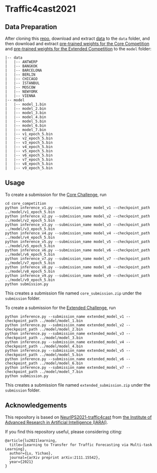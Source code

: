 # Traffic4cast2021

## Data Preparation

After cloning this [repo](git@github.com:YichaoLu/Traffic4cast2021.git), download and extract [data](https://www.iarai.ac.at/traffic4cast/forums/forum/competition/competition-2021/) to the `data` folder, and then download and extract [pre-trained weights for the Core Competition](https://drive.google.com/file/d/1l6ggSXhYZPm7wwspbAboombgE6Y0stLn/view?usp=sharing) and [pre-trained weights for the Extended Competition](https://drive.google.com/file/d/1cDZ4mjyhlgP6dODbbbr1S6IMNFsAfFY-/view?usp=sharing) to the `model` folder:

```
|-- data
|   |-- ANTWERP
|   |-- BANGKOK
|   |-- BARCELONA
|   |-- BERLIN
|   |-- CHICAGO
|   |-- ISTANBUL
|   |-- MOSCOW
|   |-- NEWYORK
|   |-- VIENNA
|-- model
|   |-- model_1.bin
|   |-- model_2.bin
|   |-- model_3.bin
|   |-- model_4.bin
|   |-- model_5.bin
|   |-- model_6.bin
|   |-- model_7.bin
|   |-- v1_epoch_5.bin
|   |-- v2_epoch_5.bin
|   |-- v3_epoch_5.bin
|   |-- v4_epoch_5.bin
|   |-- v5_epoch_5.bin
|   |-- v6_epoch_5.bin
|   |-- v7_epoch_5.bin
|   |-- v8_epoch_5.bin
|   |-- v9_epoch_5.bin
```

## Usage

To create a submission for the [Core Challenge](https://www.iarai.ac.at/traffic4cast/competitions/t4c-2021-core-temporal/?leaderboard), run

```
cd core_competition
python inference_v1.py --submission_name model_v1 --checkpoint_path ../model/v1_epoch_5.bin
python inference_v2.py --submission_name model_v2 --checkpoint_path ../model/v2_epoch_5.bin
python inference_v3.py --submission_name model_v3 --checkpoint_path ../model/v3_epoch_5.bin
python inference_v4.py --submission_name model_v4 --checkpoint_path ../model/v4_epoch_5.bin
python inference_v5.py --submission_name model_v5 --checkpoint_path ../model/v5_epoch_5.bin
python inference_v6.py --submission_name model_v6 --checkpoint_path ../model/v6_epoch_5.bin
python inference_v7.py --submission_name model_v7 --checkpoint_path ../model/v7_epoch_5.bin
python inference_v8.py --submission_name model_v8 --checkpoint_path ../model/v8_epoch_5.bin
python inference_v9.py --submission_name model_v9 --checkpoint_path ../model/v9_epoch_5.bin
python submission.py
```

This creates a submission file named `core_submission.zip` under the `submission` folder.

To create a submission for the [Extended Challenge](https://www.iarai.ac.at/traffic4cast/competitions/t4c-2021-extended-spatiotemporal/?leaderboard), run

```
python inference.py --submission_name extended_model_v1 --checkpoint_path ../model/model_1.bin
python inference.py --submission_name extended_model_v2 --checkpoint_path ../model/model_2.bin
python inference.py --submission_name extended_model_v3 --checkpoint_path ../model/model_3.bin
python inference.py --submission_name extended_model_v4 --checkpoint_path ../model/model_4.bin
python inference.py --submission_name extended_model_v5 --checkpoint_path ../model/model_5.bin
python inference.py --submission_name extended_model_v6 --checkpoint_path ../model/model_6.bin
python inference.py --submission_name extended_model_v7 --checkpoint_path ../model/model_7.bin
python submission.py
```

This creates a submission file named `extended_submission.zip` under the `submission` folder.

## Acknowledgements
This repository is based on [NeurIPS2021-traffic4cast](https://github.com/iarai/NeurIPS2021-traffic4cast) from [the Institute of Advanced Research in Artificial Intelligence (IARAI)](http://www.iarai.ac.at).

If you find this repository useful, please considering citing:
```
@article{lu2021learning,
  title={Learning to Transfer for Traffic Forecasting via Multi-task Learning},
  author={Lu, Yichao},
  journal={arXiv preprint arXiv:2111.15542},
  year={2021}
}
```
